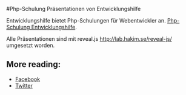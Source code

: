 #Php-Schulung Präsentationen von Entwicklungshilfe

Entwicklungshilfe bietet Php-Schulungen für Webentwickler an.
[Php-Schulung Entwicklungshilfe](http://www.entwicklungshilfe.nrw).

Alle Präsentationen sind mit reveal.js http://lab.hakim.se/reveal-js/ umgesetzt worden.

## More reading:
- [Facebook](https://www.facebook.com/entwicklungshilfe.nrw)
- [Twitter](https://twitter.com/help_for_devs)
